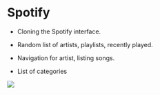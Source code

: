 # Spotify
 
- Cloning the Spotify interface.

- Random list of artists, playlists, recently played.

- Navigation for artist, listing songs.

- List of categories

![](https://github.com/luizpaulogroup/spotify/blob/master/src/Gif/GIF.gif)